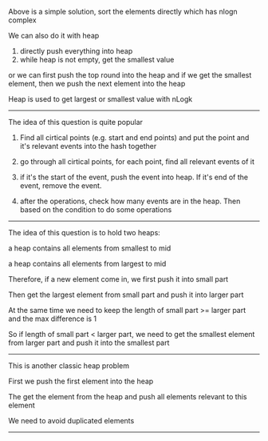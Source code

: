 Above is a simple solution, sort the elements directly which has nlogn complex

We can also do it with heap

1. directly push everything into heap
2. while heap is not empty, get the smallest value

or we can first push the top round into the heap and if we get the smallest element, then we push the next element into the heap

Heap is used to get largest or smallest value with nLogk

---

The idea of this question is quite popular

1. Find all cirtical points \(e.g. start and end points\) and put the point and it's relevant events into the hash together

2. go through all cirtical points, for each point, find all relevant events of it

3. if it's the start of the event, push the event into heap. If it's end of the event, remove the event.

4. after the operations, check how many events are in the heap. Then based on the condition to do some operations

---

The idea of this question is to hold two heaps:

a heap contains all elements from smallest to mid

a heap contains all elements from largest to mid

Therefore, if a new element come in, we first push it into small part

Then get the largest element from small part and push it into larger part

At the same time we need to keep the length of small part &gt;= larger part and the max difference is 1

So if length of small part &lt; larger part, we need to get the smallest element from larger part and push it into the smallest part

---

This is another classic heap problem

First we push the first element into the heap

The get the element from the heap and push all elements relevant to this element

We need to avoid duplicated elements

---



